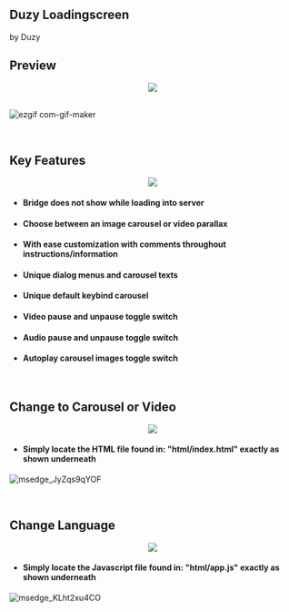 ## Duzy Loadingscreen
by Duzy

## Preview
<div align="middle">
    <img width="auto" src="https://user-images.githubusercontent.com/91661118/154784761-d9e1a3de-3f34-47dc-afc2-0aecb6d17042.png"/>
</div>

<br>

![ezgif com-gif-maker](https://user-images.githubusercontent.com/91661118/154891228-1fffbd8c-8b07-4175-bd25-fbfbd7e3ed38.gif)

<br>

## Key Features
<div align="middle">
    <img width="auto" src="https://user-images.githubusercontent.com/91661118/154636617-a2ad4c09-4b60-4438-832a-ed1c505b52ea.png"/>
</div>

* #### Bridge does not show while loading into server
* #### Choose between an image carousel or video parallax
* #### With ease customization with comments throughout instructions/information
* #### Unique dialog menus and carousel texts
* #### Unique default keybind carousel
* #### Video pause and unpause toggle switch
* #### Audio pause and unpause toggle switch
* #### Autoplay carousel images toggle switch

<br>

## Change to Carousel or Video
<div align="middle">
    <img width="auto" src="https://user-images.githubusercontent.com/91661118/154641230-17b3da6f-e731-472c-8447-d280d2d28c82.png"/>
</div>

* #### Simply locate the HTML file found in: "html/index.html" exactly as shown underneath 

![msedge_JyZqs9qYOF](https://user-images.githubusercontent.com/91661118/154891153-7b8a9e0b-5d89-460f-af4b-409e5105c229.gif)

<br>

## Change Language
<div align="middle">
    <img width="auto" src="https://user-images.githubusercontent.com/91661118/154641827-fd6d3ced-9d9c-43fb-9b20-440d7ff562b0.png"/>
</div>

* #### Simply locate the Javascript file found in: "html/app.js" exactly as shown underneath
![msedge_KLht2xu4CO](https://user-images.githubusercontent.com/91661118/154890941-5bc9db8f-6f15-4cb0-a7b3-1aa60a7d0824.gif)

